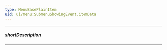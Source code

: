 ```yaml
---
type: MenuBasePlainItem
uid: ui/menu:SubmenuShowingEvent.itemData
---
```

---
##### shortDescription
<!-- Description goes here -->

---
<!-- Description goes here -->